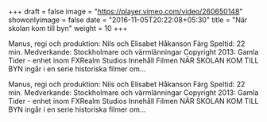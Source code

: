 +++
draft = false
image = "https://player.vimeo.com/video/260650148"
showonlyimage = false
date = "2016-11-05T20:22:08+05:30"
title = "När skolan kom till byn"
weight = 10
+++
Manus, regi och produktion: Nils och Elisabet Håkanson Färg Speltid: 22 min. Medverkande: Stockholmare och värmlänningar Copyright 2013: Gamla Tider - enhet inom FXRealm Studios Innehåll Filmen NÄR SKOLAN KOM TILL BYN ingår i en serie historiska filmer om…
<!--more-->

Manus, regi och produktion: Nils och Elisabet Håkanson Färg Speltid: 22 min. Medverkande: Stockholmare och värmlänningar Copyright 2013: Gamla Tider - enhet inom FXRealm Studios Innehåll Filmen NÄR SKOLAN KOM TILL BYN ingår i en serie historiska filmer om…
